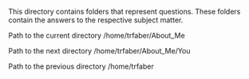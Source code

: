 This directory contains folders that represent questions. 
These folders contain the answers to the respective subject matter.

Path to the current directory /home/trfaber/About_Me

Path to the next directory /home/trfaber/About_Me/You

Path to the previous directory /home/trfaber


